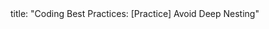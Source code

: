 <frontmatter>
title: "Coding Best Practices: [Practice] Avoid Deep Nesting"
</frontmatter>

<include src="unit-inPage-asFlat.md" boilerplate />